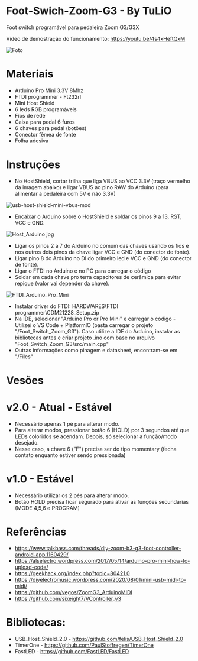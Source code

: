 # Foot-Swich-Zoom-G3 - By TuLiO
 Foot switch programável para pedaleira Zoom G3/G3X
 
 Video de demostração do funcionamento: https://youtu.be/4s4xHeftQxM
 
 ![Foto](https://user-images.githubusercontent.com/39657511/115471423-5852df00-a20e-11eb-9cc1-b21aef2c4f86.png)
 
 # Materiais
 - Arduino Pro Mini 3.3V 8Mhz
 - FTDI programmer - Ft232rl
 - Mini Host Shield
 - 6 leds RGB programáveis
 - Fios de rede
 - Caixa para pedal 6 furos
 - 6 chaves para pedal (botões)
 - Conector fêmea de fonte
 - Folha adesiva
 
 # Instruções
- No HostShield, cortar trilha que liga VBUS ao VCC 3.3V  (traço vermelho da imagem abaixo) e ligar VBUS ao pino RAW do Arduino (para alimentar a pedaleira com 5V e não 3.3V)

![usb-host-shield-mini-vbus-mod](https://user-images.githubusercontent.com/39657511/115169232-d8086e80-a093-11eb-8dc7-eab545d5dd18.jpg)
- Encaixar o Arduino sobre o HostShield e soldar os pinos 9 a 13, RST, VCC e GND.

![Host_Arduino jpg](https://user-images.githubusercontent.com/39657511/115168876-cc687800-a092-11eb-8ee1-01b8fb302477.png)
- Ligar os pinos 2 a 7 do Arduino no comum das chaves usando os fios e nos outros dois pinos da chave ligar VCC e GND (do conector de fonte).
- Ligar pino 8 do Arduino no DI do primeiro led e VCC e GND (do conector de fonte).
- Ligar o FTDI no Arduino e no PC para carregar o código
- Soldar em cada chave pro terra capacitores de cerâmica para evitar repique (valor vai depender da chave).

![FTDI_Arduino_Pro_Mini](https://user-images.githubusercontent.com/39657511/115168754-57953e00-a092-11eb-9f70-8a057418d2eb.png)
- Instalar driver do FTDI: HARDWARES\FTDI programmer\CDM21228_Setup.zip
- Na IDE, selecionar "Arduino Pro or Pro Mini" e carregar o código - Utilizei o VS Code + PlatformIO (basta carregar o projeto "/Foot_Switch_Zoom_G3"). Caso utilize a IDE do Arduino, instalar as bibliotecas antes e criar projeto .ino com base no arquivo "Foot_Switch_Zoom_G3/src/main.cpp"
- Outras informações como pinagem e datasheet, encontram-se em "/Files"

# Vesões
 # v2.0 - Atual - Estável

 - Necessário apenas 1 pé para alterar modo.
 - Para alterar modos, pressionar botão 6 (HOLD) por 3 segundos até que LEDs coloridos se acendam. Depois, só selecionar a função/modo desejado.
 - Nesse caso, a chave 6 ("F") precisa ser do tipo momentary (fecha contato enquanto estiver sendo pressionada)

 # v1.0 - Estável

 - Necessário utilizar os 2 pés para alterar modo. 
 - Botão HOLD precisa ficar segurado para ativar as funções secundárias (MODE 4,5,6 e PROGRAM)

# Referências
 - https://www.talkbass.com/threads/diy-zoom-b3-g3-foot-controller-android-app.1160429/
 - https://alselectro.wordpress.com/2017/05/14/arduino-pro-mini-how-to-upload-code/
 - https://geekhack.org/index.php?topic=80421.0
 - https://diyelectromusic.wordpress.com/2020/08/01/mini-usb-midi-to-midi/
 - https://github.com/vegos/ZoomG3_ArduinoMIDI
 - https://github.com/sixeight7/VController_v3

# Bibliotecas:
- USB_Host_Shield_2.0 - https://github.com/felis/USB_Host_Shield_2.0
- TimerOne - https://github.com/PaulStoffregen/TimerOne
- FastLED - https://github.com/FastLED/FastLED
